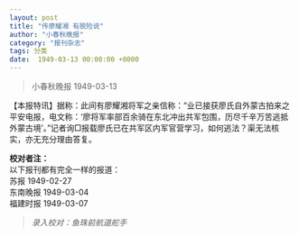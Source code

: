 ```yaml
---
layout: post
title: "传廖耀湘 有脱险说"
author: "小春秋晚报"
category: "报刊杂志"
tags: 分类
date:  1949-03-13 00:00:00 +0000
---
```


> 小春秋晚报   1949-03-13

【本报特讯】据称：此间有廖耀湘将军之亲信称：“业已接获廖氏自外蒙古拍来之平安电报，电文称：‘廖将军率部百余骑在东北冲出共军包围，历尽千辛万苦逃抵外蒙古境’。”记者询□报载廖氏已在共军区内军官营学习，如何逃法？渠无法核实，亦无充分理由答复。

**校对者注：**
<br/>以下报刊都有完全一样的报道：
<br/>
苏报   1949-02-27
<br/>
东南晚报   1949-03-04
<br/>
福建时报   1949-03-07

> *录入校对：鱼珠前航道舵手*
